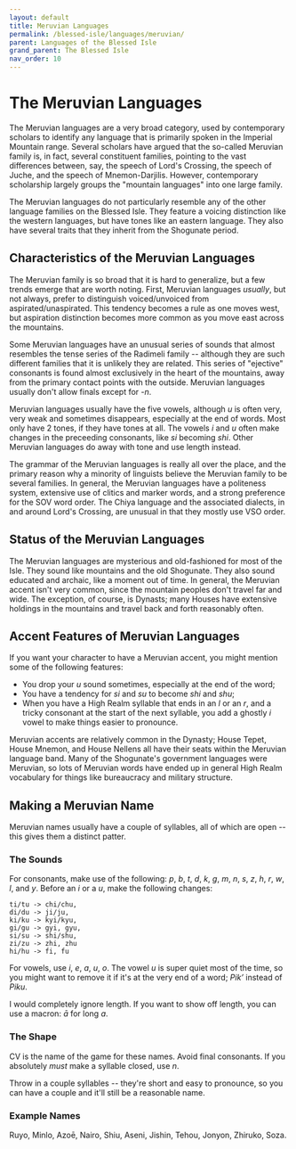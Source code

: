```yaml
---
layout: default
title: Meruvian Languages
permalink: /blessed-isle/languages/meruvian/
parent: Languages of the Blessed Isle
grand_parent: The Blessed Isle
nav_order: 10
---
```


# The Meruvian Languages

The Meruvian languages are a very broad category, used by contemporary scholars
to identify any language that is primarily spoken in the Imperial Mountain
range. Several scholars have argued that the so-called Meruvian family is, in
fact, several constituent families, pointing to the vast differences between,
say, the speech of Lord's Crossing, the speech of Juche, and the speech of
Mnemon-Darjilis. However, contemporary scholarship largely groups the
"mountain languages" into one large family.

The Meruvian languages do not particularly resemble any of the other language
families on the Blessed Isle. They feature a voicing distinction like the
western languages, but have tones like an eastern language. They also have
several traits that they inherit from the Shogunate period.

## Characteristics of the Meruvian Languages

The Meruvian family is so broad that it is hard to generalize, but a few trends
emerge that are worth noting. First, Meruvian languages _usually_, but not
always, prefer to distinguish voiced/unvoiced from aspirated/unaspirated. This
tendency becomes a rule as one moves west, but aspiration distinction becomes
more common as you move east across the mountains.

Some Meruvian languages have an unusual series of sounds that almost resembles
the tense series of the Radimeli family -- although they are such different
families that it is unlikely they are related. This series of "ejective"
consonants is found almost exclusively in the heart of the mountains, away from
the primary contact points with the outside. Meruvian languages usually don't
allow finals except for _-n_.

Meruvian languages usually have the five vowels, although _u_ is often very,
very weak and sometimes disappears, especially at the end of words. Most only
have 2 tones, if they have tones at all. The vowels _i_ and _u_ often make
changes in the preceeding consonants, like _si_ becoming _shi_. Other Meruvian
languages do away with tone and use length instead.

The grammar of the Meruvian languages is really all over the place, and the
primary reason why a minority of linguists believe the Meruvian family to be
several families. In general, the Meruvian languages have a politeness system,
extensive use of clitics and marker words, and a strong preference for the SOV
word order. The Chiya language and the associated dialects, in and around Lord's
Crossing, are unusual in that they mostly use VSO order.

## Status of the Meruvian Languages

The Meruvian languages are mysterious and old-fashioned for most of the Isle.
They sound like mountains and the old Shogunate. They also sound educated and
archaic, like a moment out of time. In general, the Meruvian accent isn't very
common, since the mountain peoples don't travel far and wide. The exception, of
course, is Dynasts; many Houses have extensive holdings in the mountains and
travel back and forth reasonably often.

## Accent Features of Meruvian Languages

If you want your character to have a Meruvian accent, you might mention some of
the following features:

- You drop your _u_ sound sometimes, especially at the end of the word;
- You have a tendency for _si_ and _su_ to become _shi_ and _shu_;
- When you have a High Realm syllable that ends in an _l_ or an _r_, and a
  tricky consonant at the start of the next syllable, you add a ghostly _i_
  vowel to make things easier to pronounce.

Meruvian accents are relatively common in the Dynasty; House Tepet, House
Mnemon, and House Nellens all have their seats within the Meruvian language
band. Many of the Shogunate's government languages were Meruvian, so lots of
Meruvian words have ended up in general High Realm vocabulary for things like
bureaucracy and military structure.

## Making a Meruvian Name

Meruvian names usually have a couple of syllables, all of which are open -- this
gives them a distinct patter.

### The Sounds

For consonants, make use of the following: _p_, _b_, _t_, _d_, _k_, _g_, _m_,
_n_, _s_, _z_, _h_, _r_, _w_, _l_, and _y_. Before an _i_ or a _u_, make the
following changes:

    ti/tu -> chi/chu,
    di/du -> ji/ju,
    ki/ku -> kyi/kyu,
    gi/gu -> gyi, gyu,
    si/su -> shi/shu,
    zi/zu -> zhi, zhu
    hi/hu -> fi, fu

For vowels, use _i_, _e_, _a_, _u_, _o_. The vowel _u_ is super quiet most of
the time, so you might want to remove it if it's at the very end of a word;
_Pik’_ instead of _Piku_.

I would completely ignore length. If you want to show off length, you can use
a macron: _ā_ for long _a_.

### The Shape

CV is the name of the game for these names. Avoid final consonants. If you
absolutely _must_ make a syllable closed, use _n_.

Throw in a couple syllables -- they're short and easy to pronounce, so you can
have a couple and it'll still be a reasonable name.

### Example Names

Ruyo, Minlo, Azoē, Nairo, Shiu, Aseni, Jishin, Tehou, Jonyon, Zhiruko, Soza.
